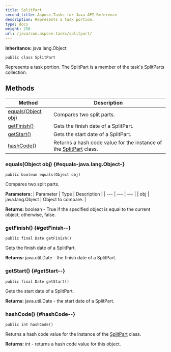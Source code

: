 ```yaml
---
title: SplitPart
second_title: Aspose.Tasks for Java API Reference
description: Represents a task portion.
type: docs
weight: 258
url: /java/com.aspose.tasks/splitpart/
---
```


**Inheritance:**
java.lang.Object
```
public class SplitPart
```

Represents a task portion. The SplitPart is a member of the task's SplitParts collection.
## Methods

| Method | Description |
| --- | --- |
| [equals(Object obj)](#equals-java.lang.Object-) | Compares two split parts. |
| [getFinish()](#getFinish--) | Gets the finish date of a SplitPart. |
| [getStart()](#getStart--) | Gets the start date of a SplitPart. |
| [hashCode()](#hashCode--) | Returns a hash code value for the instance of the [SplitPart](../../com.aspose.tasks/splitpart) class. |
### equals(Object obj) {#equals-java.lang.Object-}
```
public boolean equals(Object obj)
```


Compares two split parts.

**Parameters:**
| Parameter | Type | Description |
| --- | --- | --- |
| obj | java.lang.Object | Object to compare. |

**Returns:**
boolean - True if the specified object is equal to the current object; otherwise, false.
### getFinish() {#getFinish--}
```
public final Date getFinish()
```


Gets the finish date of a SplitPart.

**Returns:**
java.util.Date - the finish date of a SplitPart.
### getStart() {#getStart--}
```
public final Date getStart()
```


Gets the start date of a SplitPart.

**Returns:**
java.util.Date - the start date of a SplitPart.
### hashCode() {#hashCode--}
```
public int hashCode()
```


Returns a hash code value for the instance of the [SplitPart](../../com.aspose.tasks/splitpart) class.

**Returns:**
int - returns a hash code value for this object.
